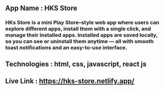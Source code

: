 ## App Name : HKS Store
### HKs Store is a mini Play Store–style web app where users can explore different apps, install them with a single click, and manage their installed apps. Installed apps are saved locally, so you can see or uninstall them anytime — all with smooth toast notifications and an easy-to-use interface.

## Technologies : html, css, javascript, react js

## Live Link : https://hks-store.netlify.app/ 

